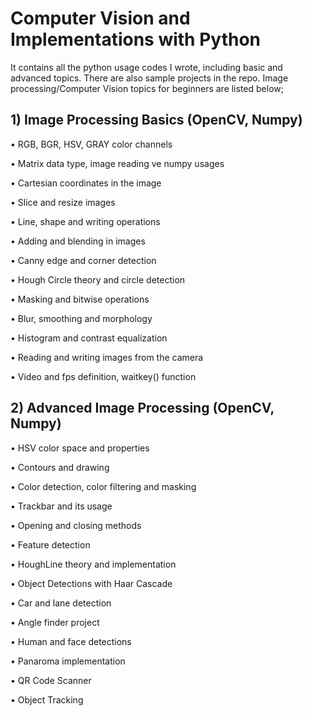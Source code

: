 # Computer Vision and Implementations with Python

It contains all the python usage codes I wrote, including basic and advanced topics. There are also sample projects in the repo. Image processing/Computer Vision topics for beginners are listed below;

## 1) Image Processing Basics (OpenCV, Numpy)

• RGB, BGR, HSV, GRAY color channels

• Matrix data type, image reading ve numpy usages

• Cartesian coordinates in the image

• Slice and resize images

• Line, shape and writing operations

• Adding and blending in images

• Canny edge and corner detection

• Hough Circle theory and circle detection

• Masking and bitwise operations

• Blur, smoothing and morphology

• Histogram and contrast equalization

• Reading and writing images from the camera

• Video and fps definition, waitkey() function


## 2) Advanced Image Processing (OpenCV, Numpy)

• HSV color space and properties

• Contours and drawing

• Color detection, color filtering and masking

• Trackbar and its usage

• Opening and closing methods

• Feature detection

• HoughLine theory and implementation

• Object Detections with Haar Cascade

• Car and lane detection

• Angle finder project

• Human and face detections

• Panaroma implementation

• QR Code Scanner

• Object Tracking
